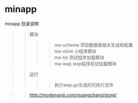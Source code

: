 # minapp
minapp
目录说明
>>模块
>>>>	ma-schema	项目数据表相关生成和配置<br/>
>>>>	ma-store	小程序模块<br/>
>>>>	ma-tst		测试程序加载模块<br/>
>>>>	ma-wap		wap程序启动加载模块<br/>

>>运行
>>>>	执行wap.go生成的可执行文件

>>http://modengvip.com/guangchang/store/